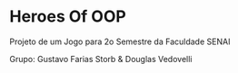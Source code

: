 # Heroes Of OOP

Projeto de um Jogo para 2o Semestre da Faculdade SENAI

Grupo: Gustavo Farias Storb & Douglas Vedovelli

